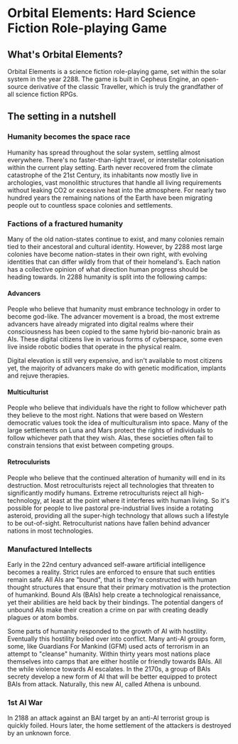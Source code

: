 # Orbital Elements: Hard Science Fiction Role-playing Game 

## What's Orbital Elements?

Orbital Elements is a science fiction role-playing game, set within the solar system in the year 2288. The game is built in Cepheus Engine, an open-source derivative of the classic Traveller, which is truly the grandfather of all science fiction RPGs.


## The setting in a nutshell

### Humanity becomes the space race

Humanity has spread throughout the solar system, settling almost everywhere. There's no faster-than-light travel, or interstellar colonisation within the current play setting. Earth never recovered from the climate catastrophe of the 21st Century, its inhabitants now mostly live in archologies, vast monolithic structures that handle all living requirements without leaking CO2 or excessive heat into the atmosphere. For nearly two hundred years the remaining nations of the Earth have been migrating people out to countless space colonies and settlements.

### Factions of a fractured humanity

Many of the old nation-states continue to exist, and many colonies remain tied to their ancestoral and cultural identity. However, by 2288 most large colonies have become nation-states in their own right, with evolving identities that can differ wildly from that of their homeland's. Each nation has a collective opinion of what direction human progress should be heading towards. In 2288 humanity is split into the following camps:

#### Advancers

People who believe that humanity must embrance technology in order to become god-like. The advancer movement is a broad, the most extreme advancers have already migrated into digital realms where their consciousness has been copied to the same hybrid bio-nanonic brain as AIs. These digital citizens live in various forms of cyberspace, some even live inside robotic bodies that operate in the physical realm.

Digital elevation is still very expensive, and isn't available to most citizens yet, the majority of advancers make do with genetic modification, implants and rejuve therapies.

#### Multiculturist

People who believe that individuals have the right to follow whichever path they believe to the most right. Nations that were based on Western democratic values took the idea of multiculturalism into space. Many of the large settlements on Luna and Mars protect the rights of individuals to follow whichever path that they wish. Alas, these societies often fail to constrain tensions that exist between competing groups.

#### Retroculurists

People who believe that the continued alteration of humanity will end in its destruction. Most retroculturists reject all technologies that threaten to significantly modify humans. Extreme retroculturists reject all high-technology, at least at the point where it interferes with human living. So it's possible for people to live pastoral pre-industrial lives inside a rotating asteroid, providing all the super-high technology that allows such a lifestyle to be out-of-sight. Retroculturist nations have fallen behind advancer nations in most technologies.

### Manufactured Intellects

Early in the 22nd century advanced self-aware artificial intelligence becomes a reality. Strict rules are enforced to ensure that such entities remain safe. All AIs are "bound", that is they're constructed with human thought structures that ensure that their primary motivation is the protection of humankind. Bound AIs (BAIs) help create a technological renaissance, yet their abilities are held back by their bindings. The potential dangers of unbound AIs make their creation a crime on par with creating deadly plagues or atom bombs.

Some parts of humanity responded to the growth of AI with hostility. Eventually this hostility boiled over into conflict. Many anti-AI groups form, some, like  Guardians For Mankind (GFM) used acts of terrorism in an attempt to "cleanse" humanity. Within thirty years most nations place themselves into camps that are either hostile or friendly towards BAIs. All the while violence towards AI escalates. In the 2170s, a group of BAIs secrety develop a new form of AI that will be better equipped to protect  BAIs from attack. Naturally, this new AI, called Athena is unbound. 

### 1st AI War

In 2188 an attack against an BAI target by an anti-AI terrorist group is quickly foiled. Hours later, the home settlement of the attackers is destroyed by an unknown force.  

